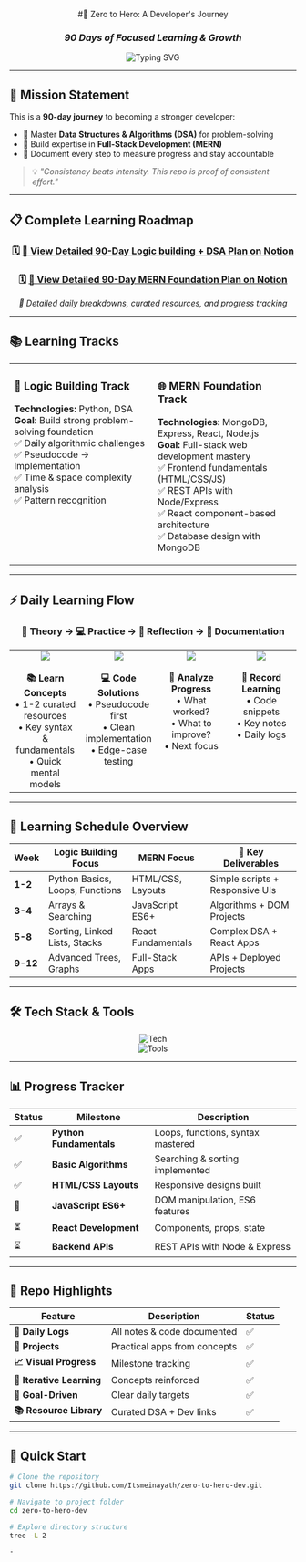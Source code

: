 <div align="center">

#🚀 Zero to Hero: A Developer's Journey  
### *90 Days of Focused Learning & Growth*  

<img src="https://readme-typing-svg.herokuapp.com?font=Fira+Code&pause=1000&color=00D4FF&center=true&vCenter=true&width=600&lines=Building+Strong+Fundamentals;Mastering+DSA+%26+Full+Stack+Development;Python+%7C+MERN+Stack;90+Days+Challenge+%7C+Daily+Commitment" alt="Typing SVG" />  

</div>  

---

## 🎯 Mission Statement  

This is a **90-day journey** to becoming a stronger developer:  
- 🔹 Master **Data Structures & Algorithms (DSA)** for problem-solving  
- 🔹 Build expertise in **Full-Stack Development (MERN)**  
- 🔹 Document every step to measure progress and stay accountable  

> 💡 *"Consistency beats intensity. This repo is proof of consistent effort."*

---

## 📋 Complete Learning Roadmap  

<div align="center">

### 🗓️ [📖 View Detailed 90-Day Logic building + DSA Plan on Notion](https://holly-calliandra-fea.notion.site/90-day-logic-dsa-plan-24946bdd79e480859877c3e75a9e0821?pvs=74)

<a href="https://holly-calliandra-fea.notion.site/90-day-logic-dsa-plan-24946bdd79e480859877c3e75a9e0821?pvs=74">
<!-- <img src="https://img.shields.io/badge/Notion-000000?style=for-the-badge&logo=notion&logoColor=white" /> -->
</a>

### 🗓️ [📖 View Detailed 90-Day MERN Foundation Plan on Notion](https://holly-calliandra-fea.notion.site/90-day-logic-dsa-plan-24946bdd79e480859877c3e75a9e0821?pvs=74)
<a href="https://holly-calliandra-fea.notion.site/90-Day-MERN-Stack-Roadmap-for-Beginners-HTML-CSS-Known-24946bdd79e4801aa4a4e87d698bef21">
</a>

*📌 Detailed daily breakdowns, curated resources, and progress tracking*  

</div>

---

## 📚 Learning Tracks  

<div align="center">

<table>
  <tr>
    <td width="50%" valign="top">

### 🧠 Logic Building Track  
**Technologies:** Python, DSA  
**Goal:** Build strong problem-solving foundation  
✅ Daily algorithmic challenges  
✅ Pseudocode → Implementation  
✅ Time & space complexity analysis  
✅ Pattern recognition  

</td>
<td width="50%" valign="top">

### 🌐 MERN Foundation Track  
**Technologies:** MongoDB, Express, React, Node.js  
**Goal:** Full-stack web development mastery  
✅ Frontend fundamentals (HTML/CSS/JS)  
✅ REST APIs with Node/Express  
✅ React component-based architecture  
✅ Database design with MongoDB  

</td>
  </tr>
</table>

</div>

---

## ⚡ Daily Learning Flow  

<div align="center">

### 📖 Theory → 💻 Practice → 🤔 Reflection → 📝 Documentation  

<table>
  <tr>
    <td align="center" width="25%" valign="top">
      <img src="https://img.shields.io/badge/Theory-30--60%20min-ff6b6b?style=for-the-badge&logo=book&logoColor=white" />
      <br><br>
      <strong>📚 Learn Concepts</strong><br>
      • 1-2 curated resources<br>
      • Key syntax & fundamentals<br>
      • Quick mental models
    </td>
    <td align="center" width="25%" valign="top">
      <img src="https://img.shields.io/badge/Practice-60--120%20min-4ecdc4?style=for-the-badge&logo=code&logoColor=white" />
      <br><br>
      <strong>💻 Code Solutions</strong><br>
      • Pseudocode first<br>
      • Clean implementation<br>
      • Edge-case testing
    </td>
    <td align="center" width="25%" valign="top">
      <img src="https://img.shields.io/badge/Reflection-5--10%20min-45b7d1?style=for-the-badge&logo=lightbulb&logoColor=white" />
      <br><br>
      <strong>🤔 Analyze Progress</strong><br>
      • What worked?<br>
      • What to improve?<br>
      • Next focus
    </td>
    <td align="center" width="25%" valign="top">
      <img src="https://img.shields.io/badge/Documentation-Daily-96ceb4?style=for-the-badge&logo=markdown&logoColor=white" />
      <br><br>
      <strong>📝 Record Learning</strong><br>
      • Code snippets<br>
      • Key notes<br>
      • Daily logs
    </td>
  </tr>
</table>

</div>

---

## 📅 Learning Schedule Overview  

<div align="center">

| Week | Logic Building Focus | MERN Focus | 🎯 Key Deliverables |
|------|----------------------|------------|---------------------|
| **1-2** | Python Basics, Loops, Functions | HTML/CSS, Layouts | Simple scripts + Responsive UIs |
| **3-4** | Arrays & Searching | JavaScript ES6+ | Algorithms + DOM Projects |
| **5-8** | Sorting, Linked Lists, Stacks | React Fundamentals | Complex DSA + React Apps |
| **9-12** | Advanced Trees, Graphs | Full-Stack Apps | APIs + Deployed Projects |

</div>

---

## 🛠️ Tech Stack & Tools  

<div align="center">

![Tech](https://skillicons.dev/icons?i=python,javascript,html,css,react,nodejs,express,mongodb&theme=dark)  
![Tools](https://skillicons.dev/icons?i=vscode,git,github,postman,figma,vercel&theme=dark)

</div>

---

## 📊 Progress Tracker  

<div align="center">

| Status | Milestone | Description |
|--------|-----------|-------------|
| ✅ | **Python Fundamentals** | Loops, functions, syntax mastered |
| ✅ | **Basic Algorithms** | Searching & sorting implemented |
| ✅ | **HTML/CSS Layouts** | Responsive designs built |
| 🔄 | **JavaScript ES6+** | DOM manipulation, ES6 features |
| ⏳ | **React Development** | Components, props, state |
| ⏳ | **Backend APIs** | REST APIs with Node & Express |

</div>

---

## 🌟 Repo Highlights  

<div align="center">

| Feature | Description | Status |
|---------|-------------|--------|
| **📝 Daily Logs** | All notes & code documented | ✅ |
| **🧪 Projects** | Practical apps from concepts | ✅ |
| **📈 Visual Progress** | Milestone tracking | ✅ |
| **🔄 Iterative Learning** | Concepts reinforced | ✅ |
| **🎯 Goal-Driven** | Clear daily targets | ✅ |
| **📚 Resource Library** | Curated DSA + Dev links | ✅ |

</div>

---
## 🚀 Quick Start  

```bash
# Clone the repository
git clone https://github.com/Itsmeinayath/zero-to-hero-dev.git

# Navigate to project folder
cd zero-to-hero-dev

# Explore directory structure
tree -L 2

-






